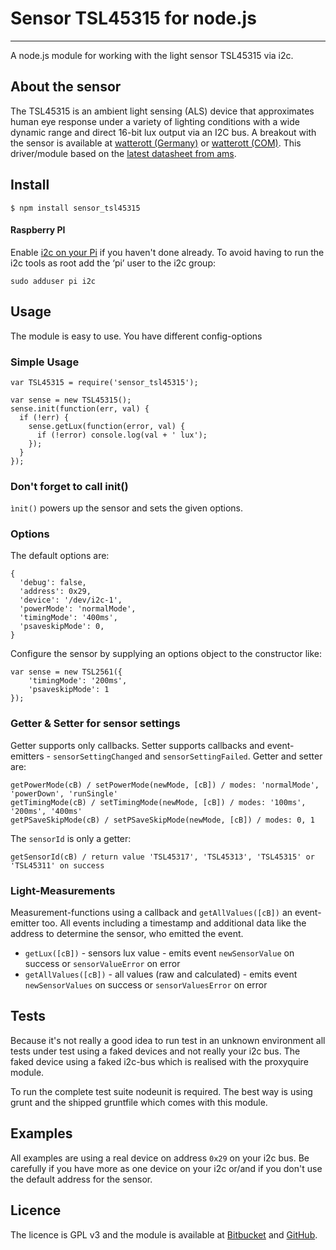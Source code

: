 # Sensor TSL45315 for node.js
---
A node.js module for working with the light sensor TSL45315 via i2c.

## About the sensor
The TSL45315 is an ambient light sensing (ALS) device that approximates human eye response under a variety of lighting conditions with a wide dynamic range
and direct 16-bit lux output via an I2C bus.
A breakout with the sensor is available at [watterott (Germany)](http://www.watterott.com/de/TSL45315-Breakout) or [watterott (COM)](http://www.watterott.com/en/TSL45315-Breakout).
This driver/module based on the [latest datasheet from ams](http://www.ams.com/eng/Products/Light-Sensors/Ambient-Light-Sensor-ALS/TSL45315).

## Install
```
$ npm install sensor_tsl45315
```
#### Raspberry PI
Enable [i2c on your Pi](https://github.com/kelly/node-i2c#raspberry-pi-setup) if you haven't done already. To avoid having to run the i2c tools as root add the ‘pi’ user to the i2c group:
```
sudo adduser pi i2c
```

## Usage
The module is easy to use. You have different config-options 

### Simple Usage
```
var TSL45315 = require('sensor_tsl45315');

var sense = new TSL45315();
sense.init(function(err, val) {
  if (!err) {
    sense.getLux(function(error, val) {
      if (!error) console.log(val + ' lux');
    });    
  }
});
```
 
### Don't forget to call init()
```ìnit()``` powers up the sensor and sets the given options.

### Options
The default options are:
```
{
  'debug': false,
  'address': 0x29,
  'device': '/dev/i2c-1',
  'powerMode': 'normalMode',
  'timingMode': '400ms',
  'psaveskipMode': 0,
}
```

Configure the sensor by supplying an options object to the constructor like:
```
var sense = new TSL2561({
    'timingMode': '200ms',
    'psaveskipMode': 1
});
```

### Getter & Setter for sensor settings
Getter supports only callbacks. Setter supports callbacks and event-emitters - ```sensorSettingChanged``` and ```sensorSettingFailed```. Getter and setter are:
```
getPowerMode(cB) / setPowerMode(newMode, [cB]) / modes: 'normalMode', 'powerDown', 'runSingle'
getTimingMode(cB) / setTimingMode(newMode, [cB]) / modes: '100ms', '200ms', '400ms'
getPSaveSkipMode(cB) / setPSaveSkipMode(newMode, [cB]) / modes: 0, 1
```

The ```sensorId``` is only a getter:
```
getSensorId(cB) / return value 'TSL45317', 'TSL45313', 'TSL45315' or 'TSL45311' on success
```

### Light-Measurements
Measurement-functions using a callback and ```getAllValues([cB])``` an event-emitter too. All events including a timestamp and additional data like the address to determine the sensor, who emitted the event.

* ```getLux([cB])``` - sensors lux value - emits event ```newSensorValue``` on success or ```sensorValueError``` on error
* ```getAllValues([cB])``` - all values (raw and calculated) - emits event ```newSensorValues``` on success or ```sensorValuesError``` on error

## Tests
Because it's not really a good idea to run test in an unknown environment all tests under test using a faked devices and not really your i2c bus. The faked device using a faked i2c-bus which is realised with the proxyquire module.

To run the complete test suite nodeunit is required. The best way is using grunt and the shipped gruntfile which comes with this module.

## Examples
All examples are using a real device on address ```0x29``` on your i2c bus. Be carefully if you have more as one device on your i2c or/and if you don't use the default address for the sensor.

## Licence
The licence is GPL v3 and the module is available at [Bitbucket](https://bitbucket.org/iwg/tsl45315_node) and [GitHub](https://github.com/imwebgefunden/tsl45315_node).